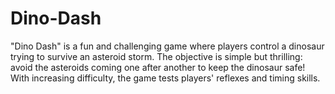 # Dino-Dash
"Dino Dash" is a fun and challenging game where players control a dinosaur trying to survive an asteroid storm. The objective is simple but thrilling: avoid the asteroids coming one after another to keep the dinosaur safe! With increasing difficulty, the game tests players' reflexes and timing skills.
